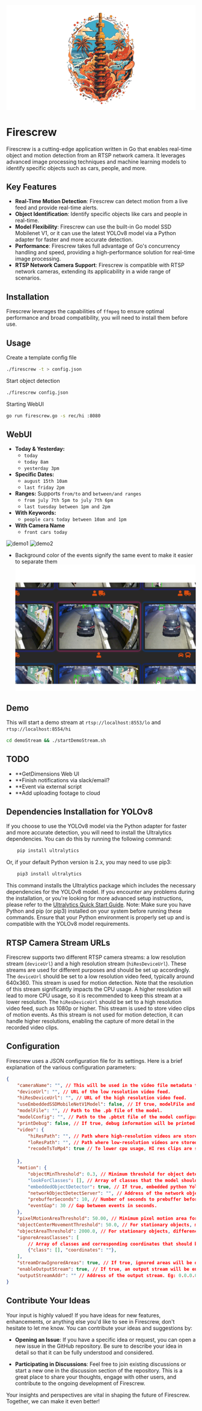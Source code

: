 ![logo](media/logo.svg)

# Firescrew

Firescrew is a cutting-edge application written in Go that enables real-time object and motion detection from an RTSP network camera. It leverages advanced image processing techniques and machine learning models to identify specific objects such as cars, people, and more.

## Key Features
- **Real-Time Motion Detection**: Firescrew can detect motion from a live feed and provide real-time alerts.
- **Object Identification**: Identify specific objects like cars and people in real-time.
- **Model Flexibility**: Firescrew can use the built-in Go model SSD Mobilenet V1, or it can use the latest YOLOv8 model via a Python adapter for faster and more accurate detection.
- **Performance**: Firescrew takes full advantage of Go's concurrency handling and speed, providing a high-performance solution for real-time image processing.
- **RTSP Network Camera Support**: Firescrew is compatible with RTSP network cameras, extending its applicability in a wide range of scenarios.

## Installation
Firescrew leverages the capabilities of `ffmpeg` to ensure optimal performance and broad compatibility, you will need to install them before use.


## Usage
Create a template config file
```bash
./firescrew -t > config.json
```

Start object detection
```bash
./firescrew config.json
```

Starting WebUI
```bash
go run firescrew.go -s rec/hi :8080
```

## WebUI
- **Today & Yesterday:**
    - `today`
    - `today 8am`
    - `yesterday 3pm`
- **Specific Dates:**
    - `august 15th 10am`
    - `last friday 2pm`
- **Ranges:** Supports `from/to` and `between/and ranges`
    - `from july 7th 5pm to july 7th 6pm`
    - `last tuesday between 1pm and 2pm`
- **With Keywords:**
    - `people cars today between 10am and 1pm`
- **With Camera Name**
    - `front cars today`

![demo1](media/demo1.png)
![demo2](media/demo2.png)

* Background color of the events signify the same event to make it easier to separate them
![demo_selection](media/demo_selection.png)


## Demo
This will start a demo stream at `rtsp://localhost:8553/lo` and `rtsp://localhost:8554/hi`
```bash
cd demoStream && ./startDemoStream.sh
```

## TODO
- **GetDimensions Web UI
- **Finish notifications via slack/email?
- **Event via external script
- **Add uploading footage to cloud

## Dependencies Installation for YOLOv8
If you choose to use the YOLOv8 model via the Python adapter for faster and more accurate detection, you will need to install the Ultralytics dependencies.
You can do this by running the following command:
```bash
    pip install ultralytics
```
Or, if your default Python version is 2.x, you may need to use pip3:
```bash
    pip3 install ultralytics
```
This command installs the Ultralytics package which includes the necessary dependencies for the YOLOv8 model.
If you encounter any problems during the installation, or you're looking for more advanced setup instructions, please refer to the [Ultralytics Quick Start Guide](https://docs.ultralytics.com/quickstart/).
Note: Make sure you have Python and pip (or pip3) installed on your system before running these commands. Ensure that your Python environment is properly set up and is compatible with the YOLOv8 model requirements.

## RTSP Camera Stream URLs
Firescrew supports two different RTSP camera streams: a low resolution stream (`deviceUrl`) and a high resolution stream (`hiResDeviceUrl`). These streams are used for different purposes and should be set up accordingly.
The `deviceUrl` should be set to a low resolution video feed, typically around 640x360. This stream is used for motion detection. Note that the resolution of this stream significantly impacts the CPU usage. A higher resolution will lead to more CPU usage, so it is recommended to keep this stream at a lower resolution.
The `hiResDeviceUrl` should be set to a high resolution video feed, such as 1080p or higher. This stream is used to store video clips of motion events. As this stream is not used for motion detection, it can handle higher resolutions, enabling the capture of more detail in the recorded video clips.


## Configuration
Firescrew uses a JSON configuration file for its settings. Here is a brief explanation of the various configuration parameters:

```json
{
    "cameraName": "", // This will be used in the video file metadata to identify which camera the clip belongs to
    "deviceUrl": "", // URL of the low resolution video feed.
    "hiResDeviceUrl": "", // URL of the high resolution video feed.
    "useEmbeddedSSDMobileNetV1Model": false, // If true, modelFile and modelConfig dont need to be specified as the embedded version of SSDMobileNetV1 will be used.
    "modelFile": "", // Path to the .pb file of the model.
    "modelConfig": "", // Path to the .pbtxt file of the model configuration.
    "printDebug": false, // If true, debug information will be printed.
    "video": {
        "hiResPath": "", // Path where high-resolution videos are stored.
        "loResPath": "", // Path where low-resolution videos are stored.
        "recodeTsToMp4": true // To lower cpu usage, HI res clips are stored in original format, in order to play these clips in every browser, set this to true

    },
    "motion": {
        "objectMinThreshold": 0.3, // Minimum threshold for object detection. Range: 0.0 - 1
        "lookForClasses": [], // Array of classes that the model should look for. Typically: ["car", "truck", "person", "bicycle", "motorcycle", "bus", "cat", "dog", "boat"]
        "embeddedObjectDetector": true, // If true, embedded python Yolo8 server will be used
        "networkObjectDetectServer": "", // Address of the network object detection server.
        "prebufferSeconds": 10, // Number of seconds to prebuffer before the motion event.
        "eventGap": 30 // Gap between events in seconds.
    },
    "pixelMotionAreaThreshold": 50.00, // Minimum pixel motion area for an event to be triggered and passed to object detection.
    "objectCenterMovementThreshold": 50.0, // For stationary objects, minimum distance the center of an object should move for an event to be be considered new.
    "objectAreaThreshold": 2000.0, // For stationary objects, difference in area of a bounding box to consider object as new.
    "ignoreAreasClasses": [
        // Array of classes and corresponding coordinates that should be ignored. Coordinates can be generated using getDimensions param.
        {"class": [], "coordinates": ""},
    ],
    "streamDrawIgnoredAreas": true, // If true, ignored areas will be drawn on the stream.
    "enableOutputStream": true, // If true, an output stream will be enabled.
    "outputStreamAddr": "" // Address of the output stream. Eg: 0.0.0.0:8050
}
```

## Contribute Your Ideas

Your input is highly valued! If you have ideas for new features, enhancements, or anything else you'd like to see in Firescrew, don't hesitate to let me know.
You can contribute your ideas and suggestions by:

- **Opening an Issue**: If you have a specific idea or request, you can open a new issue in the GitHub repository. Be sure to describe your idea in detail so that it can be fully understood and considered.

- **Participating in Discussions**: Feel free to join existing discussions or start a new one in the discussion section of the repository. This is a great place to share your thoughts, engage with other users, and contribute to the ongoing development of Firescrew.

Your insights and perspectives are vital in shaping the future of Firescrew. Together, we can make it even better!
